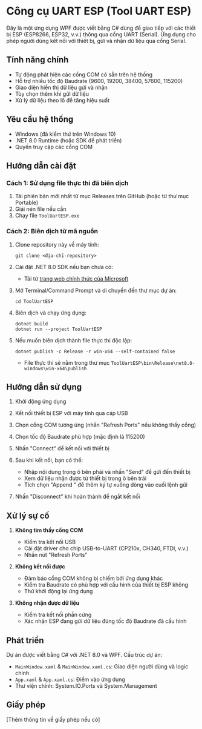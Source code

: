 # Công cụ UART ESP (Tool UART ESP)

Đây là một ứng dụng WPF được viết bằng C# dùng để giao tiếp với các thiết bị ESP (ESP8266, ESP32, v.v.) thông qua cổng UART (Serial). Ứng dụng cho phép người dùng kết nối với thiết bị, gửi và nhận dữ liệu qua cổng Serial.

## Tính năng chính

- Tự động phát hiện các cổng COM có sẵn trên hệ thống
- Hỗ trợ nhiều tốc độ Baudrate (9600, 19200, 38400, 57600, 115200)
- Giao diện hiển thị dữ liệu gửi và nhận
- Tùy chọn thêm <CL><RF> khi gửi dữ liệu
- Xử lý dữ liệu theo lô để tăng hiệu suất

## Yêu cầu hệ thống

- Windows (đã kiểm thử trên Windows 10)
- .NET 8.0 Runtime (hoặc SDK để phát triển)
- Quyền truy cập các cổng COM

## Hướng dẫn cài đặt

### Cách 1: Sử dụng file thực thi đã biên dịch

1. Tải phiên bản mới nhất từ mục Releases trên GitHub (hoặc từ thư mục Portable)
2. Giải nén file nếu cần
3. Chạy file `ToolUartESP.exe`

### Cách 2: Biên dịch từ mã nguồn

1. Clone repository này về máy tính:
   ```
   git clone <địa-chỉ-repository>
   ```

2. Cài đặt .NET 8.0 SDK nếu bạn chưa có:
   - Tải từ [trang web chính thức của Microsoft](https://dotnet.microsoft.com/download/dotnet/8.0)

3. Mở Terminal/Command Prompt và di chuyển đến thư mục dự án:
   ```
   cd ToolUartESP
   ```

4. Biên dịch và chạy ứng dụng:
   ```
   dotnet build
   dotnet run --project ToolUartESP
   ```

5. Nếu muốn biên dịch thành file thực thi độc lập:
   ```
   dotnet publish -c Release -r win-x64 --self-contained false
   ```
   - File thực thi sẽ nằm trong thư mục `ToolUartESP\bin\Release\net8.0-windows\win-x64\publish`

## Hướng dẫn sử dụng

1. Khởi động ứng dụng
2. Kết nối thiết bị ESP với máy tính qua cáp USB
3. Chọn cổng COM tương ứng (nhấn "Refresh Ports" nếu không thấy cổng)
4. Chọn tốc độ Baudrate phù hợp (mặc định là 115200)
5. Nhấn "Connect" để kết nối với thiết bị
6. Sau khi kết nối, bạn có thể:
   - Nhập nội dung trong ô bên phải và nhấn "Send" để gửi đến thiết bị
   - Xem dữ liệu nhận được từ thiết bị trong ô bên trái
   - Tích chọn "Append <CL><RF>" để thêm ký tự xuống dòng vào cuối lệnh gửi

7. Nhấn "Disconnect" khi hoàn thành để ngắt kết nối

## Xử lý sự cố

1. **Không tìm thấy cổng COM**
   - Kiểm tra kết nối USB
   - Cài đặt driver cho chip USB-to-UART (CP210x, CH340, FTDI, v.v.)
   - Nhấn nút "Refresh Ports"

2. **Không kết nối được**
   - Đảm bảo cổng COM không bị chiếm bởi ứng dụng khác
   - Kiểm tra Baudrate có phù hợp với cấu hình của thiết bị ESP không
   - Thử khởi động lại ứng dụng

3. **Không nhận được dữ liệu**
   - Kiểm tra kết nối phần cứng
   - Xác nhận ESP đang gửi dữ liệu đúng tốc độ Baudrate đã cấu hình

## Phát triển

Dự án được viết bằng C# với .NET 8.0 và WPF. Cấu trúc dự án:
- `MainWindow.xaml` & `MainWindow.xaml.cs`: Giao diện người dùng và logic chính
- `App.xaml` & `App.xaml.cs`: Điểm vào ứng dụng
- Thư viện chính: System.IO.Ports và System.Management

## Giấy phép

[Thêm thông tin về giấy phép nếu có] 